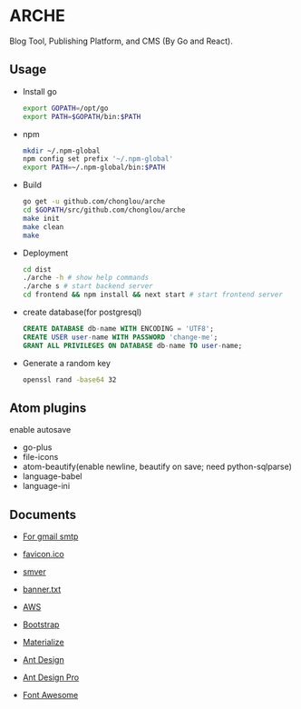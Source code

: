# ARCHE

Blog Tool, Publishing Platform, and CMS (By Go and React).

## Usage

- Install go

  ```bash
  export GOPATH=/opt/go
  export PATH=$GOPATH/bin:$PATH
  ```

- npm

  ```bash
  mkdir ~/.npm-global
  npm config set prefix '~/.npm-global'
  export PATH=~/.npm-global/bin:$PATH
  ```

- Build

  ```bash
  go get -u github.com/chonglou/arche
  cd $GOPATH/src/github.com/chonglou/arche
  make init
  make clean
  make
  ```

- Deployment

  ```bash
  cd dist
  ./arche -h # show help commands
  ./arche s # start backend server
  cd frontend && npm install && next start # start frontend server
  ```

- create database(for postgresql)

  ```sql
  CREATE DATABASE db-name WITH ENCODING = 'UTF8';
  CREATE USER user-name WITH PASSWORD 'change-me';
  GRANT ALL PRIVILEGES ON DATABASE db-name TO user-name;
  ```

- Generate a random key

  ```bash
  openssl rand -base64 32
  ```

## Atom plugins

enable autosave

- go-plus
- file-icons
- atom-beautify(enable newline, beautify on save; need python-sqlparse)
- language-babel
- language-ini

## Documents

- [For gmail smtp](http://stackoverflow.com/questions/20337040/gmail-smtp-debug-error-please-log-in-via-your-web-browser)

- [favicon.ico](http://icoconvert.com/)

- [smver](http://semver.org/)

- [banner.txt](http://patorjk.com/software/taag/)

- [AWS](http://docs.aws.amazon.com/general/latest/gr/rande.html)

- [Bootstrap](http://getbootstrap.com/)

- [Materialize](http://materializecss.com/getting-started.html)

- [Ant Design](https://ant.design/docs/react/introduce)

- [Ant Design Pro](https://pro.ant.design/docs/getting-started)

- [Font Awesome](https://fontawesome.com/how-to-use/js-component-packages)
